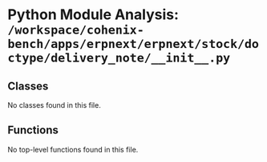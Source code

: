 # Python Module Analysis: `/workspace/cohenix-bench/apps/erpnext/erpnext/stock/doctype/delivery_note/__init__.py`

## Classes

No classes found in this file.


## Functions

No top-level functions found in this file.
